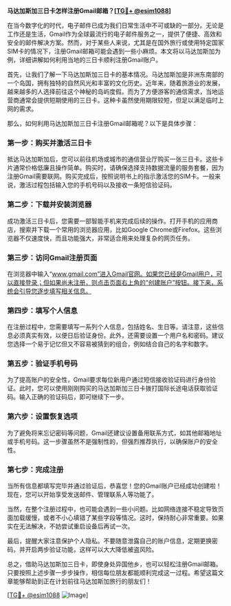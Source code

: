 **马达加斯加三日卡怎样注册Gmail邮箱？[[TG💪+ @esim1088](https://t.me/s/esim1088)]**

在当今数字化的时代，电子邮件已成为我们日常生活中不可或缺的一部分。无论是工作还是生活，Gmail作为全球最流行的电子邮件服务之一，提供了便捷、高效和安全的邮件解决方案。然而，对于某些人来说，尤其是在国外旅行或使用特定国家SIM卡的情况下，注册Gmail邮箱可能会遇到一些小麻烦。本文将以马达加斯加为例，详细讲解如何利用当地的三日卡顺利注册Gmail账户。

首先，让我们了解一下马达加斯加三日卡的基本情况。马达加斯加是非洲东南部的一个岛国，拥有独特的自然风光和丰富的文化历史。近年来，随着旅游业的发展，越来越多的人选择前往这个神秘的岛屿度假。而为了方便游客的通信需求，当地运营商通常会提供短期使用的三日卡。这种卡虽然使用期限较短，但足以满足临时上网的需求。

那么，如何利用马达加斯加三日卡注册Gmail邮箱呢？以下是具体步骤：

### 第一步：购买并激活三日卡

抵达马达加斯加后，您可以前往机场或城市的通信营业厅购买一张三日卡。这些卡片通常价格低廉且操作简单。购买时，请确保选择支持数据流量的服务套餐，因为注册Gmail需要联网。购买完成后，按照说明书上的指示激活您的SIM卡。一般来说，激活过程包括输入您的手机号码以及接收一条短信验证码。

### 第二步：下载并安装浏览器

成功激活三日卡后，您需要一部智能手机来完成后续的操作。打开手机的应用商店，搜索并下载一个常用的浏览器应用，比如Google Chrome或Firefox。这些浏览器不仅速度快，而且功能强大，非常适合用来处理复杂的网页任务。

### 第三步：访问Gmail注册页面

在浏览器中输入“www.gmail.com”进入Gmail官网。如果您已经是Gmail用户，可以直接登录；但如果尚未注册，则点击页面右上角的“创建账户”按钮。接下来，系统会引导您逐步填写相关信息。

### 第四步：填写个人信息

在注册过程中，您需要填写一系列个人信息，包括姓名、生日等。请注意，这些信息必须真实有效，以便日后验证身份。此外，还需要设置一个用户名和密码。建议您选择一个易于记忆但又不容易被猜到的组合，例如结合自己的名字和数字。

### 第五步：验证手机号码

为了提高账户的安全性，Gmail要求每位新用户通过短信接收验证码进行身份验证。此时，您可以使用刚刚购买的马达加斯加三日卡拨打国际长途电话获取验证码。输入正确的验证码后，即可继续下一步。

### 第六步：设置恢复选项

为了避免将来忘记密码等问题，Gmail还建议设置备用联系方式，如其他邮箱地址或手机号码。这一步骤虽然不是强制性的，但强烈推荐执行，以确保账户的安全性。

### 第七步：完成注册

当所有信息都填写完毕并通过验证后，恭喜您！您的Gmail账户已经成功创建啦！现在，您可以开始享受发送邮件、管理联系人等功能了。

当然，在整个注册过程中，也可能会遇到一些小问题。比如网络连接不稳定导致页面加载缓慢，或者不小心填错了某些字段等情况。这时，保持耐心非常重要。如果实在无法解决，不妨尝试重启设备后再试一次。

最后，提醒大家注意保护个人隐私。不要随意泄露自己的账户信息，定期更换密码，并开启两步验证功能，这样可以大大降低被盗风险。

总之，借助马达加斯加三日卡，即使身处异国他乡，也可以轻松注册Gmail邮箱。只要按照上述步骤一步步操作，相信每位朋友都能顺利完成这一过程。希望这篇文章能够帮助到正在计划前往马达加斯加旅行的朋友们！

[[TG💪+ @esim1088](https://t.me/s/esim1088) ![Image](https://i.postimg.cc/4NQfJmqS/Snipaste-2025-05-13-00-14-12.png)]